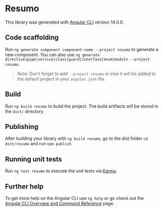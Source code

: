 # Resumo

This library was generated with [Angular CLI](https://github.com/angular/angular-cli) version 14.0.0.

## Code scaffolding

Run `ng generate component component-name --project resumo` to generate a new component. You can also use `ng generate directive|pipe|service|class|guard|interface|enum|module --project resumo`.
> Note: Don't forget to add `--project resumo` or else it will be added to the default project in your `angular.json` file. 

## Build

Run `ng build resumo` to build the project. The build artifacts will be stored in the `dist/` directory.

## Publishing

After building your library with `ng build resumo`, go to the dist folder `cd dist/resumo` and run `npm publish`.

## Running unit tests

Run `ng test resumo` to execute the unit tests via [Karma](https://karma-runner.github.io).

## Further help

To get more help on the Angular CLI use `ng help` or go check out the [Angular CLI Overview and Command Reference](https://angular.io/cli) page.
